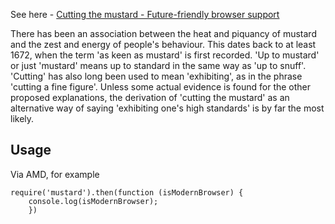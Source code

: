 See here - [Cutting the mustard - Future-friendly browser support](https://speakerdeck.com/tmaslen/cutting-the-mustard-future-friendly-browser-support)

There has been an association between the heat and piquancy of mustard and the zest and energy of people's behaviour. This dates back to at least
1672, when the term 'as keen as mustard' is first recorded. 'Up to mustard' or just 'mustard' means up to standard in the same way as 'up to snuff'.
'Cutting' has also long been used to mean 'exhibiting', as in the phrase 'cutting a fine figure'. Unless some actual evidence is found for the other
proposed explanations, the derivation of 'cutting the mustard' as an alternative way of saying 'exhibiting one's high standards' is by far the most
likely.

## Usage

Via AMD, for example 

```
require('mustard').then(function (isModernBrowser) {
    console.log(isModernBrowser);
    })
```
